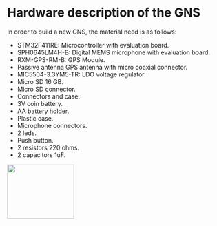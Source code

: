 # Hardware description of the GNS

In order to build a new GNS, the material need is as follows:

- STM32F411RE: Microcontroller with evaluation board.
- SPH0645LM4H-B: Digital MEMS microphone with evaluation board.
- RXM-GPS-RM-B: GPS Module.
- Passive antenna GPS antenna with micro coaxial connector.
- MIC5504-3.3YM5-TR: LDO voltage regulator.
- Micro SD 16 GB.
- Micro SD connector.
- Connectors and case.
- 3V coin battery.
- AA battery holder.
- Plastic case.
- Microphone connectors. 
- 2 leds. 
- Push button.
- 2 resistors 220 ohms.
- 2 capacitors 1uF.

<img src="/figures/GNS_MAIN.jpg" width="155" height="126">
